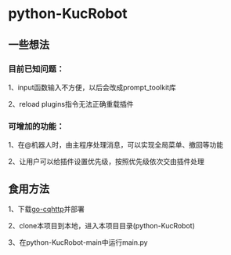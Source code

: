 # python-KucRobot

## 一些想法

### 目前已知问题：
1、input函数输入不方便，以后会改成prompt_toolkit库

2、reload plugins指令无法正确重载插件

### 可增加的功能：
1、在@机器人时，由主程序处理消息，可以实现全局菜单、撤回等功能

2、让用户可以给插件设置优先级，按照优先级依次交由插件处理

## 食用方法

1、下载[go-cqhttp](https://github.com/Mrs4s/go-cqhttp)并部署

2、clone本项目到本地，进入本项目目录(python-KucRobot)

3、在python-KucRobot-main中运行main.py